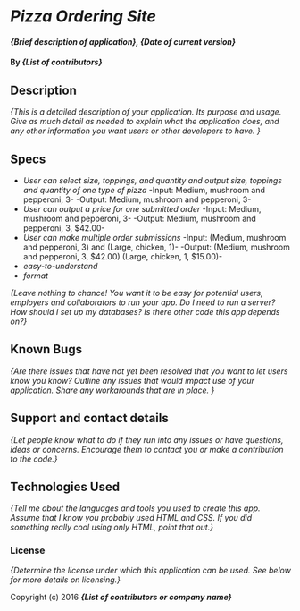 # _Pizza Ordering Site_

#### _{Brief description of application}, {Date of current version}_

#### By _**{List of contributors}**_

## Description

_{This is a detailed description of your application. Its purpose and usage.  Give as much detail as needed to explain what the application does, and any other information you want users or other developers to have. }_

## Specs

* _User can select size, toppings, and quantity and output size, toppings and quantity of one type of pizza_
    -Input: Medium, mushroom and pepperoni, 3-
    -Output: Medium, mushroom and pepperoni, 3-
* _User can output a price for one submitted order_
    -Input: Medium, mushroom and pepperoni, 3-
    -Output: Medium, mushroom and pepperoni, 3, $42.00-
* _User can make multiple order submissions_
    -Input: (Medium, mushroom and pepperoni, 3) and (Large, chicken, 1)-
    -Output: (Medium, mushroom and pepperoni, 3, $42.00) (Large, chicken, 1, $15.00)-
* _easy-to-understand_
* _format_

_{Leave nothing to chance! You want it to be easy for potential users, employers and collaborators to run your app. Do I need to run a server? How should I set up my databases? Is there other code this app depends on?}_

## Known Bugs

_{Are there issues that have not yet been resolved that you want to let users know you know?  Outline any issues that would impact use of your application.  Share any workarounds that are in place. }_

## Support and contact details

_{Let people know what to do if they run into any issues or have questions, ideas or concerns.  Encourage them to contact you or make a contribution to the code.}_

## Technologies Used

_{Tell me about the languages and tools you used to create this app. Assume that I know you probably used HTML and CSS. If you did something really cool using only HTML, point that out.}_

### License

*{Determine the license under which this application can be used.  See below for more details on licensing.}*

Copyright (c) 2016 **_{List of contributors or company name}_**
